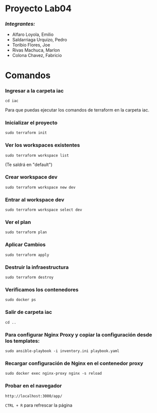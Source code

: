 # **Proyecto Lab04**
### *Integrantes:*
- Alfaro Loyola, Emilio
- Saldarriaga Urquizo, Pedro
- Toribio Flores, Joe
- Rivas Machuca, Marlon
- Colona Chavez, Fabricio

# Comandos
   ### Ingresar a la carpeta iac
    cd iac
   Para que puedas ejecutar los comandos de terraform en la carpeta iac.
   ### Inicializar el proyecto
    sudo terraform init
   ### Ver los workspaces existentes
    sudo terraform workspace list
   (Te saldrá en "default")
   ### Crear workspace dev
    sudo terraform workspace new dev
   ### Entrar al workspace dev
    sudo terraform workspace select dev
   ### Ver el plan
    sudo terraform plan
   ### Aplicar Cambios
    sudo terraform apply
   ### Destruir la infraestructura
    sudo terraform destroy
   ### Verificamos los contenedores
    sudo docker ps
   ### Salir de carpeta iac
    cd ..
   ### Para configurar Nginx Proxy y copiar la configuración desde los templates:
    sudo ansible-playbook -i inventory.ini playbook.yaml
   ### Recargar configuración de Nginx en el contenedor proxy
    sudo docker exec nginx-proxy nginx -s reload
   ### Probar en el navegador
    http://localhost:3000/app/
   `CTRL + R` para refrescar la página